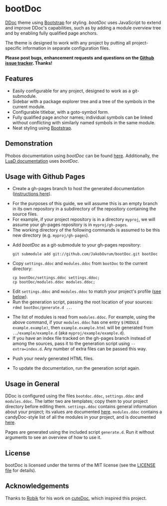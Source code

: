 bootDoc
===================================
[DDoc](http://dlang.org/ddoc.html) theme using [Bootstrap](http://twitter.github.com/bootstrap/) for styling.
*bootDoc* uses JavaScript to extend and improve DDoc's capabilities, such as by adding a module overview tree and
by enabling fully qualified page anchors.

The theme is designed to work with any project by putting all project-specific information in separate configuration
files.

**Please post bugs, enhancement requests and questions on the [Github issue tracker](https://github.com/JakobOvrum/bootDoc/issues). Thanks!**

Features
-----------------------------------
 * Easily configurable for any project, designed to work as a git-submodule.
 * Sidebar with a package explorer tree and a tree of the symbols in the current module.
 * Configurable titlebar, with a goto-symbol form.
 * Fully qualified page anchor names; individual symbols can be linked without conflicting with similarly named symbols in the same module.
 * Neat styling using [Bootstrap](http://twitter.github.com/bootstrap/).

Demonstration
-----------------------------------
Phobos documentation using *bootDoc* can be found [here](http://jakobovrum.github.com/bootdoc-phobos/).
Additionally, the [LuaD documentation](http://jakobovrum.github.com/LuaD/) uses *bootDoc*.

Usage with Github Pages
-----------------------------------

 * Create a gh-pages branch to host the generated documentation ([instructions here](http://help.github.com/pages/)).
  - For the purposes of this guide, we will assume this is an empty branch in its own repository in a subdirectory of the repository containing the source files.
  - For example, if your project repository is in a directory `myproj`, we will assume your gh-pages repository is in `myproj/gh-pages`.
  - The working directory of the following commands is assumed to be this new directory (e.g. `myproj/gh-pages`).
 * Add *bootDoc* as a git-submodule to your gh-pages repository:
   ```
   git submodule add git://github.com/JakobOvrum/bootDoc.git bootDoc
   ```
 * Copy `settings.ddoc` and `modules.ddoc` from `bootDoc` to the current directory:
   ```
   cp bootDoc/settings.ddoc settings.ddoc;
   cp bootDoc/modules.ddoc modules.ddoc;
   ```
 * Edit `settings.ddoc` and `modules.ddoc` to match your project's profile ([see below](#usage-in-general)).
 * Run the generation script, passing the root location of your sources: `rdmd bootDoc/generate.d ..`.
  - The list of modules is read from `modules.ddoc`. For example, using the above command, if your `modules.ddoc` has one entry `$(MODULE example.example)`, then `example.example.html` will be generated from `../example/example.d` (aka `myproj/example/example.d`).
  - If you have an index file tracked on the gh-pages branch instead of among the sources, pass it to the generation script using `--extra=index.d`. Any number of extra files can be passed this way.
 * Push your newly generated HTML files.
  - To update the documentation, run the generation script again.

Usage in General
-----------------------------------
DDoc is configured using the files `bootdoc.ddoc`, `settings.ddoc` and `modules.ddoc`.
The latter two are templates; copy them to your project directory before editing them.
`settings.ddoc` contains general information about your project; its values are
documented [here](https://github.com/JakobOvrum/bootDoc/wiki/settings.ddoc). `modules.ddoc` contains
a candyDoc-style list of all the modules in your project, and is documented
[here](https://github.com/JakobOvrum/bootDoc/wiki/modules.ddoc).

Pages are generated using the included script `generate.d`. Run it without arguments to
see an overview of how to use it.

License
-----------------------------------
bootDoc is licensed under the terms of the MIT license (see the [LICENSE file](http://github.com/JakobOvrum/bootDoc/blob/master//LICENSE.txt) for details).

Acknowledgements
-----------------------------------
Thanks to [Robik](https://github.com/robik) for his work on [cuteDoc](https://github.com/robik/cuteDoc), which inspired this project.
